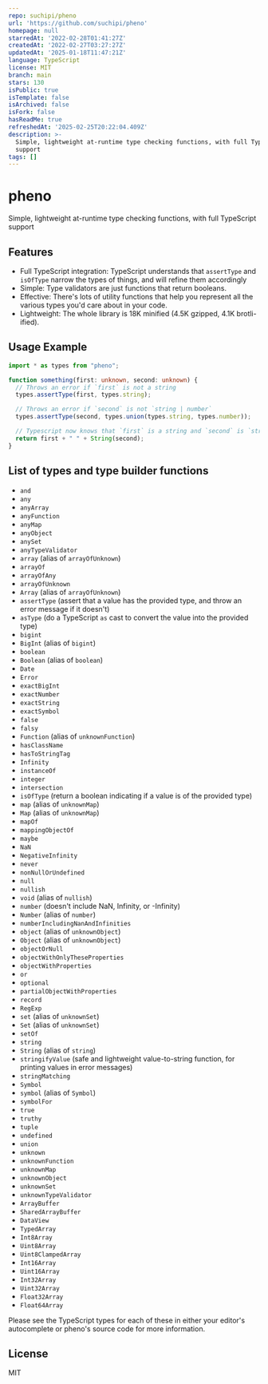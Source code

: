 ```yaml
---
repo: suchipi/pheno
url: 'https://github.com/suchipi/pheno'
homepage: null
starredAt: '2022-02-28T01:41:27Z'
createdAt: '2022-02-27T03:27:27Z'
updatedAt: '2025-01-18T11:47:21Z'
language: TypeScript
license: MIT
branch: main
stars: 130
isPublic: true
isTemplate: false
isArchived: false
isFork: false
hasReadMe: true
refreshedAt: '2025-02-25T20:22:04.409Z'
description: >-
  Simple, lightweight at-runtime type checking functions, with full TypeScript
  support
tags: []
---
```


# pheno

Simple, lightweight at-runtime type checking functions, with full TypeScript support

## Features

- Full TypeScript integration: TypeScript understands that `assertType` and `isOfType` narrow the types of things, and will refine them accordingly
- Simple: Type validators are just functions that return booleans.
- Effective: There's lots of utility functions that help you represent all the various types you'd care about in your code.
- Lightweight: The whole library is 18K minified (4.5K gzipped, 4.1K brotli-ified).

## Usage Example

```ts
import * as types from "pheno";

function something(first: unknown, second: unknown) {
  // Throws an error if `first` is not a string
  types.assertType(first, types.string);

  // Throws an error if `second` is not `string | number`
  types.assertType(second, types.union(types.string, types.number));

  // Typescript now knows that `first` is a string and `second` is `string | number`
  return first + " " + String(second);
}
```

## List of types and type builder functions

- `and`
- `any`
- `anyArray`
- `anyFunction`
- `anyMap`
- `anyObject`
- `anySet`
- `anyTypeValidator`
- `array` (alias of `arrayOfUnknown`)
- `arrayOf`
- `arrayOfAny`
- `arrayOfUnknown`
- `Array` (alias of `arrayOfUnknown`)
- `assertType` (assert that a value has the provided type, and throw an error message if it doesn't)
- `asType` (do a TypeScript `as` cast to convert the value into the provided type)
- `bigint`
- `BigInt` (alias of `bigint`)
- `boolean`
- `Boolean` (alias of `boolean`)
- `Date`
- `Error`
- `exactBigInt`
- `exactNumber`
- `exactString`
- `exactSymbol`
- `false`
- `falsy`
- `Function` (alias of `unknownFunction`)
- `hasClassName`
- `hasToStringTag`
- `Infinity`
- `instanceOf`
- `integer`
- `intersection`
- `isOfType` (return a boolean indicating if a value is of the provided type)
- `map` (alias of `unknownMap`)
- `Map` (alias of `unknownMap`)
- `mapOf`
- `mappingObjectOf`
- `maybe`
- `NaN`
- `NegativeInfinity`
- `never`
- `nonNullOrUndefined`
- `null`
- `nullish`
- `void` (alias of `nullish`)
- `number` (doesn't include NaN, Infinity, or -Infinity)
- `Number` (alias of `number`)
- `numberIncludingNanAndInfinities`
- `object` (alias of `unknownObject`)
- `Object` (alias of `unknownObject`)
- `objectOrNull`
- `objectWithOnlyTheseProperties`
- `objectWithProperties`
- `or`
- `optional`
- `partialObjectWithProperties`
- `record`
- `RegExp`
- `set` (alias of `unknownSet`)
- `Set` (alias of `unknownSet`)
- `setOf`
- `string`
- `String` (alias of `string`)
- `stringifyValue` (safe and lightweight value-to-string function, for printing values in error messages)
- `stringMatching`
- `Symbol`
- `symbol` (alias of `Symbol`)
- `symbolFor`
- `true`
- `truthy`
- `tuple`
- `undefined`
- `union`
- `unknown`
- `unknownFunction`
- `unknownMap`
- `unknownObject`
- `unknownSet`
- `unknownTypeValidator`
- `ArrayBuffer`
- `SharedArrayBuffer`
- `DataView`
- `TypedArray`
- `Int8Array`
- `Uint8Array`
- `Uint8ClampedArray`
- `Int16Array`
- `Uint16Array`
- `Int32Array`
- `Uint32Array`
- `Float32Array`
- `Float64Array`

Please see the TypeScript types for each of these in either your editor's autocomplete or pheno's source code for more information.

## License

MIT
